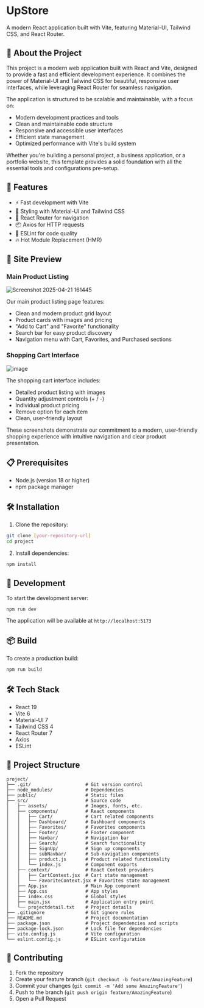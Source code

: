 # UpStore

A modern React application built with Vite, featuring Material-UI, Tailwind CSS, and React Router.

## 📖 About the Project

This project is a modern web application built with React and Vite, designed to provide a fast and efficient development experience. It combines the power of Material-UI and Tailwind CSS for beautiful, responsive user interfaces, while leveraging React Router for seamless navigation.

The application is structured to be scalable and maintainable, with a focus on:
- Modern development practices and tools
- Clean and maintainable code structure
- Responsive and accessible user interfaces
- Efficient state management
- Optimized performance with Vite's build system

Whether you're building a personal project, a business application, or a portfolio website, this template provides a solid foundation with all the essential tools and configurations pre-setup.

## 🚀 Features

- ⚡️ Fast development with Vite
- 🎨 Styling with Material-UI and Tailwind CSS
- 🔄 React Router for navigation
- 📦 Axios for HTTP requests
- 🧹 ESLint for code quality
- 🔥 Hot Module Replacement (HMR)

## 📸 Site Preview

### Main Product Listing
![Screenshot 2025-04-21 161445](https://github.com/user-attachments/assets/25fa51bc-41eb-4829-8a1a-8b08fd3001a3)

Our main product listing page features:
- Clean and modern product grid layout
- Product cards with images and pricing
- "Add to Cart" and "Favorite" functionality
- Search bar for easy product discovery
- Navigation menu with Cart, Favorites, and Purchased sections

### Shopping Cart Interface
![image](https://github.com/user-attachments/assets/5ab9fc59-2294-4731-9b40-8a1670341d48)


The shopping cart interface includes:
- Detailed product listing with images
- Quantity adjustment controls (+ / -)
- Individual product pricing
- Remove option for each item
- Clean, user-friendly layout

These screenshots demonstrate our commitment to a modern, user-friendly shopping experience with intuitive navigation and clear product presentation.

## 📋 Prerequisites

- Node.js (version 18 or higher)
- npm  package manager


## 🛠️ Installation

1. Clone the repository:
```bash
git clone [your-repository-url]
cd project
```

2. Install dependencies:
```bash
npm install
```

## 🚀 Development

To start the development server:

```bash
npm run dev

```

The application will be available at `http://localhost:5173`

## 📦 Build

To create a production build:

```bash
npm run build

```

## 🛠️ Tech Stack

- React 19
- Vite 6
- Material-UI 7
- Tailwind CSS 4
- React Router 7
- Axios
- ESLint

## 📁 Project Structure

```
project/
├── .git/                    # Git version control
├── node_modules/            # Dependencies
├── public/                  # Static files
├── src/                     # Source code
│   ├── assets/              # Images, fonts, etc.
│   ├── components/          # React components
│   │   ├── Cart/            # Cart related components
│   │   ├── Dashboard/       # Dashboard components
│   │   ├── Favorites/       # Favorites components
│   │   ├── Footer/          # Footer component
│   │   ├── Navbar/          # Navigation bar
│   │   ├── Search/          # Search functionality
│   │   ├── SignUp/          # Sign up components
│   │   ├── subNavbar/       # Sub-navigation components
│   │   ├── product.js       # Product related functionality
│   │   └── index.js         # Component exports
│   ├── context/             # React Context providers
│   │   ├── CartContext.jsx  # Cart state management
│   │   └── FavoriteContext.jsx # Favorites state management
│   ├── App.jsx              # Main App component
│   ├── App.css              # App styles
│   ├── index.css            # Global styles
│   ├── main.jsx             # Application entry point
│   └── projectdetail.txt    # Project details
├── .gitignore               # Git ignore rules
├── README.md                # Project documentation
├── package.json             # Project dependencies and scripts
├── package-lock.json        # Lock file for dependencies
├── vite.config.js           # Vite configuration
└── eslint.config.js         # ESLint configuration
```


## 🤝 Contributing

1. Fork the repository
2. Create your feature branch (`git checkout -b feature/AmazingFeature`)
3. Commit your changes (`git commit -m 'Add some AmazingFeature'`)
4. Push to the branch (`git push origin feature/AmazingFeature`)
5. Open a Pull Request
